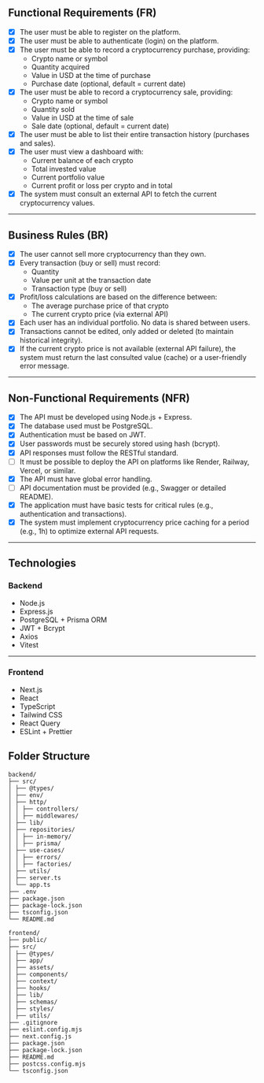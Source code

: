 ## Functional Requirements (FR)

- [x] The user must be able to register on the platform.
- [x] The user must be able to authenticate (login) on the platform.
- [x] The user must be able to record a cryptocurrency purchase, providing:
    - Crypto name or symbol
    - Quantity acquired
    - Value in USD at the time of purchase
    - Purchase date (optional, default = current date)
- [x] The user must be able to record a cryptocurrency sale, providing:
    - Crypto name or symbol
    - Quantity sold
    - Value in USD at the time of sale
    - Sale date (optional, default = current date)
- [x] The user must be able to list their entire transaction history (purchases and sales).
- [x] The user must view a dashboard with:
    - Current balance of each crypto
    - Total invested value
    - Current portfolio value
    - Current profit or loss per crypto and in total
- [x] The system must consult an external API to fetch the current cryptocurrency values.

---

## Business Rules (BR)

- [x] The user cannot sell more cryptocurrency than they own.
- [x] Every transaction (buy or sell) must record:
    - Quantity
    - Value per unit at the transaction date
    - Transaction type (buy or sell)
- [x] Profit/loss calculations are based on the difference between:
    - The average purchase price of that crypto
    - The current crypto price (via external API)
- [x] Each user has an individual portfolio. No data is shared between users.
- [x] Transactions cannot be edited, only added or deleted (to maintain historical integrity).
- [x] If the current crypto price is not available (external API failure), the system must return the last consulted value (cache) or a user-friendly error message.

---

## Non-Functional Requirements (NFR)

- [x] The API must be developed using Node.js + Express.
- [x] The database used must be PostgreSQL.
- [x] Authentication must be based on JWT.
- [x] User passwords must be securely stored using hash (bcrypt).
- [x] API responses must follow the RESTful standard.
- [ ] It must be possible to deploy the API on platforms like Render, Railway, Vercel, or similar.
- [x] The API must have global error handling.
- [ ] API documentation must be provided (e.g., Swagger or detailed README).
- [x] The application must have basic tests for critical rules (e.g., authentication and transactions).
- [x] The system must implement cryptocurrency price caching for a period (e.g., 1h) to optimize external API requests.

---

## Technologies

### Backend

- Node.js
- Express.js
- PostgreSQL + Prisma ORM
- JWT + Bcrypt
- Axios
- Vitest

---

### Frontend

- Next.js
- React
- TypeScript
- Tailwind CSS
- React Query
- ESLint + Prettier

## Folder Structure

```
backend/
├── src/
│ ├── @types/
│ ├── env/
│ ├── http/
│ │ ├── controllers/
│ │ ├── middlewares/
│ ├── lib/
│ ├── repositories/
│ │ ├── in-memory/
│ │ ├── prisma/
│ ├── use-cases/
│ │ ├── errors/
│ │ ├── factories/
│ ├── utils/
│ ├── server.ts
│ └── app.ts
├── .env
├── package.json
├── package-lock.json
├── tsconfig.json
└── README.md

frontend/
├── public/
├── src/
│ ├── @types/
│ ├── app/
│ ├── assets/
│ ├── components/
│ ├── context/
│ ├── hooks/
│ ├── lib/
│ ├── schemas/
│ ├── styles/
│ ├── utils/
├── .gitignore
├── eslint.config.mjs
├── next.config.js
├── package.json
├── package-lock.json
├── README.md
├── postcss.config.mjs
└── tsconfig.json
```